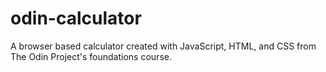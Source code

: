 # odin-calculator
A browser based calculator created with JavaScript, HTML, and CSS from The Odin Project's foundations course.
